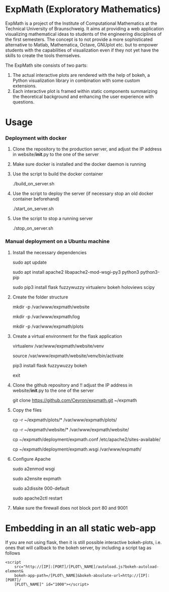 # ExpMath (Exploratory Mathematics)

ExpMath is a project of the Institute of Computational Mathematics at the
Technical University of Braunschweig. It aims at providing a web application
visualizing mathematical ideas to students of the engineering disciplines of the
first semesters. The concept is to not provide a more sophisticated alternative
to Matlab, Mathematica, Octave, GNUplot etc. but to empower students with
the capabilities of visualization even if they not yet have the skills to create
the tools themselves.

The ExpMath site consists of two parts:

1. The actual interactive plots are rendered with the help of bokeh, a Python
   visualization library in combination with some custom extensions.
2. Each interactive plot is framed within static components summarizing the
   theoretical background and enhancing the user experience with questions.

# Usage

### Deployment with docker

1. Clone the repository to the production server, and adjust the IP address in
   website/__init__.py to the one of the server
2. Make sure docker is installed and the docker daemon is running
3. Use the script to build the docker container

    ./build_on_server.sh

4. Use the script to deploy the server (if necessary stop an old docker
   container beforehand)

    ./start_on_server.sh

5. Use the script to stop a running server

    ./stop_on_server.sh

### Manual deployment on a Ubuntu machine

1. Install the necessary dependencies

    sudo apt update

    sudo apt install apache2 libapache2-mod-wsgi-py3 python3 python3-pip

    sudo pip3 install flask fuzzywuzzy virtualenv bokeh holoviews scipy

2. Create the folder structure

    mkdir -p /var/www/expmath/website
    
    mkdir -p /var/www/expmath/log

    mkdir -p /var/www/expmath/plots

3. Create a virtual environment for the flask application

    virtualenv /var/www/expmath/website/venv

    source /var/www/expmath/website/venv/bin/activate

    pip3 install flask fuzzywuzzy bokeh

    exit

4. Clone the github repository and !! adjust the IP address in
   website/__init__.py to the one of the server

    git clone https://github.com/Ceyron/expmath.git ~/expmath

5. Copy the files

    cp -r ~/expmath/plots/* /var/www/expmath/plots/

    cp -r ~/expmath/website/* /var/www/expmath/website/

    cp ~/expmath/deployment/expmath.conf /etc/apache2/sites-available/

    cp ~/expmath/deployment/expmath.wsgi /var/www/expmath/

6. Configure Apache

    sudo a2enmod wsgi

    sudo a2ensite expmath

    sudo a2dissite 000-default

    sudo apache2ctl restart

7. Make sure the firewall does not block port 80 and 9001


# Embedding in an all static web-app
If you are not using flask, then it is still possible interactive bokeh-plots,
i.e. ones that will callback to the bokeh server, by including a script tag as
follows
    
    <script
        src="http://[IP]:[PORT]/[PLOT\_NAME]/autoload.js?bokeh-autoload-element&
        bokeh-app-path=/[PLOT\_NAME]&bokeh-absolute-url=http://[IP]:[PORT]/
        [PLOT\_NAME]" id="1000"></script>



